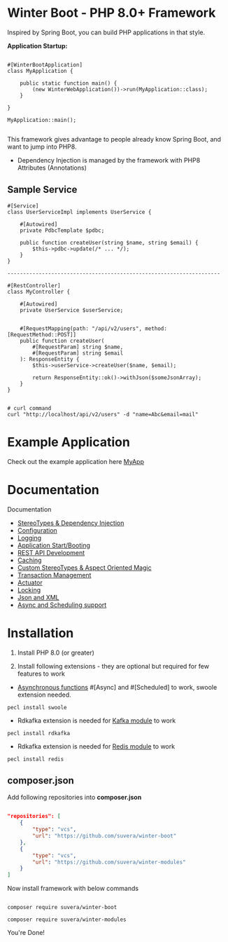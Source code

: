 # Winter Boot - PHP 8.0+ Framework

Inspired by Spring Boot, you can build PHP applications in that style.

**Application Startup:**

```phpt

#[WinterBootApplication]
class MyApplication {

    public static function main() {
        (new WinterWebApplication())->run(MyApplication::class);
    }

}

MyApplication::main();


```

This framework gives advantage to people already know Spring Boot, and want to jump into PHP8.

- Dependency Injection is managed by the framework with PHP8 Attributes (Annotations)

## Sample Service

```phpt
#[Service]
class UserServiceImpl implements UserService {

    #[Autowired]
    private PdbcTemplate $pdbc;

    public function createUser(string $name, string $email) {
        $this->pdbc->update(/* ... */);
    }
}

--------------------------------------------------------------------

#[RestController]
class MyController {

    #[Autowired]
    private UserService $userService;


    #[RequestMapping(path: "/api/v2/users", method: [RequestMethod::POST]]
    public function createUser(
        #[RequestParam] string $name,
        #[RequestParam] string $email
    ): ResponseEntity {
        $this->userService->createUser($name, $email);
        
        return ResponseEntity::ok()->withJson($someJsonArray);
    }
}


# curl command
curl "http://localhost/api/v2/users" -d "name=Abc&email=mail"

```

# Example Application


Check out the example application here [MyApp](examples/)


# Documentation


Documentation

- [StereoTypes & Dependency Injection](docs/dependency_stereo_types.md)
- [Configuration](docs/configuration.md)
- [Logging](docs/logging.md)
- [Application Start/Booting](docs/application_starter.md)
- [REST API Development](docs/rest_api.md)
- [Caching](docs/caching.md)
- [Custom StereoTypes & Aspect Oriented Magic](docs/custom_aop.md)
- [Transaction Management](docs/transactions.md)
- [Actuator](docs/actuator.md)
- [Locking](docs/locking.md)
- [Json and XML](docs/json_xml.md)
- [Async and Scheduling support](docs/async_scheduling.md)


# Installation


1) Install PHP 8.0 (or greater)

2) Install following extensions - they are optional but required for few features to work

- [Asynchronous functions](https://github.com/suvera/winter-boot/blob/master/docs/async_scheduling.md) #[Async] and #[Scheduled] to work, swoole extension needed.
    
```shell
pecl install swoole
```
    
- Rdkafka extension is needed for  [Kafka module](https://github.com/suvera/winter-modules/tree/master/winter-kafka) to work

```shell
pecl install rdkafka
```

- Rdkafka extension is needed for  [Redis module](https://github.com/suvera/winter-modules/tree/master/winter-redis) to work

```shell
pecl install redis
```




## composer.json
Add following repositories into **composer.json**

```json

"repositories": [
    {
        "type": "vcs",
        "url": "https://github.com/suvera/winter-boot"
    },
    {
        "type": "vcs",
        "url": "https://github.com/suvera/winter-modules"
    }
]


```

Now install framework with below commands

```shell

composer require suvera/winter-boot

composer require suvera/winter-modules

```

You're Done!
